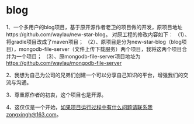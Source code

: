 # blog
1、一个多用户的blog项目，基于原开源作者老卫的项目做的开发，原项目地址https://github.com/waylau/new-star-blog。
对原工程的修改内容如下：
（1）、将gradle项目改成了maven项目；
（2）、原项目是分为new-star-blog（blog项目），mongodb-file-server（文件上传下载服务）两个项目，我将这两个项目合并为一个项目；
（3）、原mongodb-file-server项目地址为 https://github.com/waylau/mongodb-file-server

2、我想为自己为公司的兄弟们创建一个可以分享自己知识的平台，增强我们的交流与沟通。

3、尊重原作者的初衷，这个项目也是开源。

4、这仅仅是一个开始，如果项目运行过程中有什么问题请联系我zongxingh@163.com。
